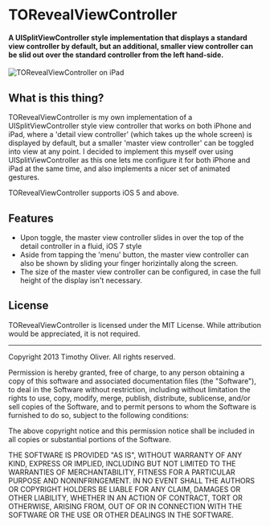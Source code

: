 # TORevealViewController
#### A UISplitViewController style implementation that displays a standard view controller by default, but an additional, smaller view controller can be slid out over the standard controller from the left hand-side.

![TORevealViewController on iPad](https://raw.github.com/TimOliver/TORevealViewController/master/Screenshots/TORevealViewController.png)

## What is this thing?

TORevealViewController is my own implementation of a UISplitViewController style view controller that works on both iPhone and iPad, where a 
'detail view controller' (which takes up the whole screen) is displayed by default, but a smaller 'master view controller' can be toggled into
view at any point.
I decided to implement this myself over using UISplitViewController as this one lets me configure it for both iPhone and iPad at the same time, and 
also implements a nicer set of animated gestures.

TORevealViewController supports iOS 5 and above.

## Features

  * Upon toggle, the master view controller slides in over the top of the detail controller in a fluid, iOS 7 style
  * Aside from tapping the 'menu' button, the master view controller can also be shown by sliding your finger horizintally along the screen.
  * The size of the master view controller can be configured, in case the full height of the display isn't necessary.

## License

TORevealViewController is licensed under the MIT License. While attribution would be appreciated, it is not required.

- - -

Copyright 2013 Timothy Oliver. All rights reserved.

Permission is hereby granted, free of charge, to any person obtaining a copy
of this software and associated documentation files (the "Software"), to
deal in the Software without restriction, including without limitation the
rights to use, copy, modify, merge, publish, distribute, sublicense, and/or
sell copies of the Software, and to permit persons to whom the Software is
furnished to do so, subject to the following conditions:

The above copyright notice and this permission notice shall be included in
all copies or substantial portions of the Software.

THE SOFTWARE IS PROVIDED "AS IS", WITHOUT WARRANTY OF ANY KIND, EXPRESS
OR IMPLIED, INCLUDING BUT NOT LIMITED TO THE WARRANTIES OF MERCHANTABILITY,
FITNESS FOR A PARTICULAR PURPOSE AND NONINFRINGEMENT. IN NO EVENT SHALL THE
AUTHORS OR COPYRIGHT HOLDERS BE LIABLE FOR ANY CLAIM, DAMAGES OR OTHER LIABILITY,
WHETHER IN AN ACTION OF CONTRACT, TORT OR OTHERWISE, ARISING FROM, OUT OF OR
IN CONNECTION WITH THE SOFTWARE OR THE USE OR OTHER DEALINGS IN THE SOFTWARE.